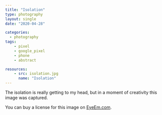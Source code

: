 ```yaml
---
title: "Isolation"
type: photography
layout: single
date: "2020-04-28"

categories: 
  - photography
tags:
    - pixel
    - google_pixel
    - phone
    - abstract

resources:
    - src: isolation.jpg
      name: "Isolation"
---
```


The isolation is really getting to my head, but in a moment of creativity this image was captured.

You can buy a license for this image on [EyeEm.com](https://www.eyeem.com/p/159672610 "Buy a license Isolation on EyeEm.com").